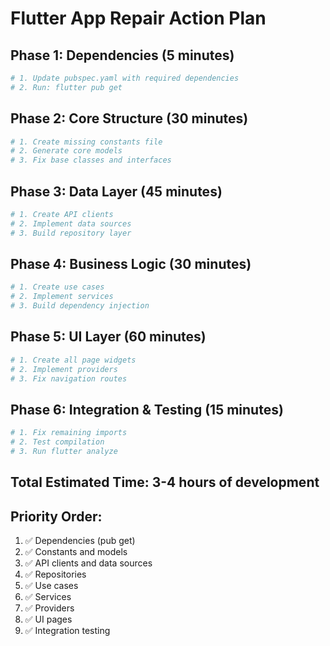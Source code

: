 # Flutter App Repair Action Plan

## Phase 1: Dependencies (5 minutes)
```bash
# 1. Update pubspec.yaml with required dependencies
# 2. Run: flutter pub get
```

## Phase 2: Core Structure (30 minutes)
```bash
# 1. Create missing constants file
# 2. Generate core models
# 3. Fix base classes and interfaces
```

## Phase 3: Data Layer (45 minutes)
```bash
# 1. Create API clients
# 2. Implement data sources
# 3. Build repository layer
```

## Phase 4: Business Logic (30 minutes)
```bash
# 1. Create use cases
# 2. Implement services
# 3. Build dependency injection
```

## Phase 5: UI Layer (60 minutes)
```bash
# 1. Create all page widgets
# 2. Implement providers
# 3. Fix navigation routes
```

## Phase 6: Integration & Testing (15 minutes)
```bash
# 1. Fix remaining imports
# 2. Test compilation
# 3. Run flutter analyze
```

## Total Estimated Time: 3-4 hours of development

## Priority Order:
1. ✅ Dependencies (pub get)
2. ✅ Constants and models
3. ✅ API clients and data sources
4. ✅ Repositories
5. ✅ Use cases
6. ✅ Services
7. ✅ Providers
8. ✅ UI pages
9. ✅ Integration testing